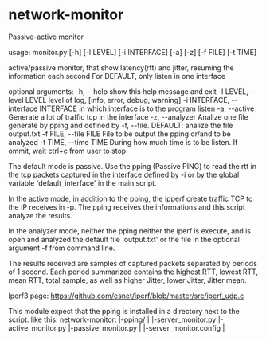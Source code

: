 # network-monitor
Passive-active monitor

usage: monitor.py [-h] [-l LEVEL] [-i INTERFACE] [-a] [-z] [-f FILE] [-t TIME]

active/passive monitor, that show latency(rtt) and jitter, resuming the
information each second For DEFAULT, only listen in one interface

optional arguments:
  -h, --help            show this help message and exit
  -l LEVEL, --level LEVEL
                        level of log, [info, error, debug, warning]
  -i INTERFACE, --interface INTERFACE
                        in which interface is to the program listen
  -a, --active          Generate a lot of traffic tcp in the interface
  -z, --analyzer        Analize one file generate by pping and defined by -f,
                        --file. DEFAULT: analize the file output.txt
  -f FILE, --file FILE  File to be output the pping or/and to be analyzed
  -t TIME, --time TIME  During how much time is to be listen. If ommit, wait
                        ctrl+c from user to stop.


The default mode is passive.
Use the pping (Passive PING) to read the rtt in the tcp packets captured in the interface defined by -i or by the global variable 'default_interface' in the main script.

In the active mode, in addition to the pping, the ipperf create traffic TCP to the IP receives in -p. The pping receives the informations and this script analyze the results.

In the analyzer mode, neither the pping neither the iperf is execute, and is open and analyzed the default file 'output.txt' or the file in the optional argument -f from command line.

The results received are samples of captured packets separated by periods of 1 second. Each period summarized contains the highest RTT, lowest RTT, mean RTT, total sample, as well as higher Jitter, lower Jitter, Jitter mean.

Iperf3 page: https://github.com/esnet/iperf/blob/master/src/iperf_udp.c


This module expect that the pping is installed in a directory next to the script.
like this:
network-monitor:
|-pping/
|
|-server_monitor.py
|-active_monitor.py
|-passive_monitor.py
|
|-server_monitor.config
|
